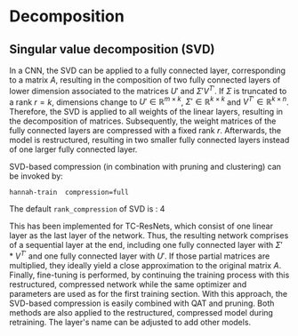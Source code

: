 <!--
Copyright (c) 2022 University of Tübingen.

This file is part of hannah.
See https://atreus.informatik.uni-tuebingen.de/ties/ai/hannah/hannah for further info.

Licensed under the Apache License, Version 2.0 (the "License");
you may not use this file except in compliance with the License.
You may obtain a copy of the License at

    http://www.apache.org/licenses/LICENSE-2.0

Unless required by applicable law or agreed to in writing, software
distributed under the License is distributed on an "AS IS" BASIS,
WITHOUT WARRANTIES OR CONDITIONS OF ANY KIND, either express or implied.
See the License for the specific language governing permissions and
limitations under the License.
-->
# Decomposition

## Singular value decomposition (SVD)
In a CNN, the SVD can be applied to a fully connected layer, corresponding to a matrix $A$, resulting in the composition of two fully connected layers of lower dimension associated to the matrices $U'$ and $\Sigma' V^{T'}$. If $\Sigma$ is truncated to a rank $r=k$, dimensions change to $U'\in \mathbb{R}^{m \times k}$, $\Sigma' \in \mathbb{R}^{k \times k}$ and $V^{T'}\in \mathbb{R}^{k \times n}$.
Therefore, the SVD is applied to all weights of the linear layers, resulting in the decomposition of matrices. Subsequently, the weight matrices of the fully connected layers are compressed with a fixed rank $r$. Afterwards, the model is restructured, resulting in two smaller fully connected layers instead of one larger fully connected layer.

SVD-based compression (in combination with pruning and clustering) can be invoked by:

    hannah-train  compression=full

The default `rank_compression` of SVD is
: 4

This has been implemented for TC-ResNets, which consist of one linear layer as the last layer of the network. Thus, the resulting network comprises of a sequential layer at the end, including one fully connected layer with $\Sigma'*V^{T'}$ and one fully connected layer with $U'$. If those partial matrices are multiplied, they ideally yield a close approximation to the original matrix $A$. Finally, fine-tuning is performed, by continuing the training process with this restructured, compressed network while the same optimizer and parameters are used as for the first training section. With this approach, the SVD-based compression is easily combined with QAT and pruning. Both methods are also applied to the restructured, compressed model during retraining.
The layer's name can be adjusted to add other models.
